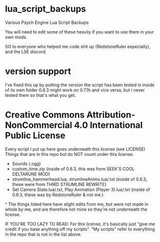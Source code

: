 # lua_script_backups
Various Psych Engine Lua Script Backups

You will need to edit some of these heavily if you want to use them in your own mods.

SO to everyone who helped me code shit up (RedstoneRuler especially), and the LSE discord.

# version support
I've fixed this up by putting the version the script has been tested in inside of its own folder
0.6.3 might work on 0.7.1h and vice versa, but i never tested them so that's what you get.

# Creative Commons Attribution-NonCommercial 4.0 International Public License
Every script I put up here goes underneath this license (see LICENSE)
Things that are in this repo but do NOT count under this license:
- Sounds (.ogg)
- custom_time.zip (inside of 0.6.3, this was from SEEK'S COOL DELTARUNE MOD)
- strumline_hammerhead.lua, strumlineAnims.lua/.txt (inside of 0.6.3, these were from THIRD STRUMLINE REWRITE)
- Set Camera State.lua/.txt, Play Animation (Player 3).lua/.txt (inside of 0.6.3, these was by RedstoneRuler & not me.)

^ The things listed here have slight edits from me, but were not made in whole by me, and are therefore not mine
so they're not underneath the license.

IF YOU'RE TOO LAZY TO READ:
For this license, it's basically just "give me credit if you base anything off my scripts".
"My scripts" refer to everything in the repo that is not in the list above.
